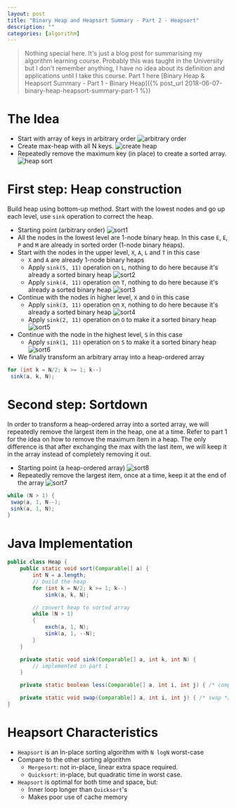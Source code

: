 ```yaml
---
layout: post
title: "Binary Heap and Heapsort Summary - Part 2 - Heapsort"
description: ""
categories: [algorithm]
---
```


> Nothing special here. It's just a blog post for summarising my algorithm learning course. Probably
> this was taught in the University but I don't remember anything, I have no idea about its
> definition and applications until I take this course.
> Part 1 here [Binary Heap & Heapsort Summary - Part 1 - Binary Heap]({% post_url 2018-06-07-binary-heap-heapsort-summary-part-1 %})

# The Idea

- Start with array of keys in arbitrary order
![arbitrary order](/files/2018-06-05-binary-heap-heapsort-summary-part-2/heapsort1.png)
- Create max-heap with all N keys.
![create heap](/files/2018-06-05-binary-heap-heapsort-summary-part-2/heapsort2.png)
- Repeatedly remove the maximum key (in place) to create a sorted array.
![heap sort](/files/2018-06-05-binary-heap-heapsort-summary-part-2/heapsort3.png)

<!-- more -->

# First step: Heap construction

Build heap using bottom-up method. Start with the lowest nodes and go up each level, use `sink`
operation to correct the heap.

- Starting point (arbitrary order)
![sort1](/files/2018-06-05-binary-heap-heapsort-summary-part-2/sort1.png)
- All the nodes in the lowest level are 1-node binary heap. In this case `E`, `E`, `P` and `M` are
already in sorted order (1-node binary heaps).
- Start with the nodes in the upper level, `X`, `A`, `L` and `T` in this case
  - `X` and `A` are already 1-node binary heaps
  - Apply `sink(5, 11)` operation on `L`, nothing to do here because it's already a sorted binary
  heap
  ![sort2](/files/2018-06-05-binary-heap-heapsort-summary-part-2/sort2.png)
  - Apply `sink(4, 11)` operation on `T`, nothing to do here because it's already a sorted binary
  heap
  ![sort3](/files/2018-06-05-binary-heap-heapsort-summary-part-2/sort3.png)
- Continue with the nodes in higher level, `X` and `O` in this case
  - Apply `sink(3, 11)` operation on `X`, nothing to do here because it's already a sorted binary
  heap
  ![sort4](/files/2018-06-05-binary-heap-heapsort-summary-part-2/sort4.png)
  - Apply `sink(2, 11)` operation on `O` to make it a sorted binary heap
  ![sort5](/files/2018-06-05-binary-heap-heapsort-summary-part-2/sort5.png)
- Continue with the node in the highest level, `S` in this case
  - Apply `sink(1, 11)` operation on `S` to make it a sorted binary heap
  ![sort6](/files/2018-06-05-binary-heap-heapsort-summary-part-2/sort6.png)
- We finally transform an arbitrary array into a heap-ordered array

```java
for (int k = N/2; k >= 1; k--)
 sink(a, k, N);
```

# Second step: Sortdown

In order to transform a heap-ordered array into a sorted array, we will repeatedly remove the
largest item in the heap, one at a time. Refer to part 1 for the idea on how to remove the maximum
item in a heap. The only difference is that after exchanging the max with the last item, we will
keep it in the array instead of completely removing it out.

- Starting point (a heap-ordered array)
![sort8](/files/2018-06-05-binary-heap-heapsort-summary-part-2/sort8.png)
- Repeatedly remove the largest item, once at a time, keep it at the end of the array
![sort7](/files/2018-06-05-binary-heap-heapsort-summary-part-2/sort7.png)

```java
while (N > 1) {
 swap(a, 1, N--);
 sink(a, 1, N);
}
```

# Java Implementation

```java
public class Heap {
    public static void sort(Comparable[] a) {
        int N = a.length;
        // build the heap
        for (int k = N/2; k >= 1; k--)
            sink(a, k, N);

        // convert heap to sorted array
        while (N > 1)
        {
            exch(a, 1, N);
            sink(a, 1, --N);
        }
    }

    private static void sink(Comparable[] a, int k, int N) {
        // implemented in part 1
    }

    private static boolean less(Comparable[] a, int i, int j) { /* compare */ }

    private static void swap(Comparable[] a, int i, int j) { /* swap */ }
}
```

# Heapsort Characteristics

- `Heapsort` is an In-place sorting algorithm with `N logN` worst-case
- Compare to the other sorting algorithm
  - `Mergesort`: not in-place, linear extra space required.
  - `Quicksort`: in-place, but quadratic time in worst case.
- `Heapsort` is optimal for both time and space, but:
  - Inner loop longer than `Quicksort`'s
  - Makes poor use of cache memory
